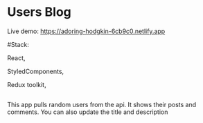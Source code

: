 # Users Blog

Live demo: https://adoring-hodgkin-6cb9c0.netlify.app

#Stack:

React,

StyledComponents,

Redux toolkit,

##

This app pulls random users from the api. It shows their posts and comments.
You can also update the title and description
